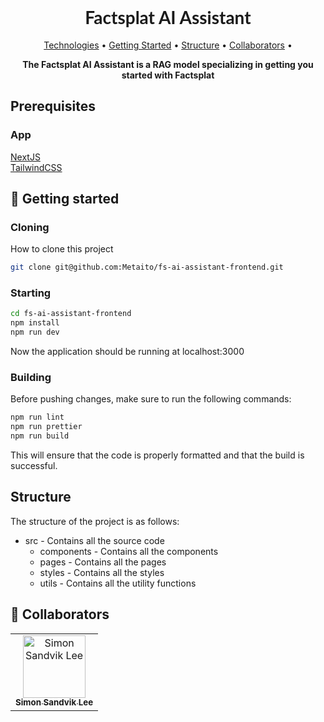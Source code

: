 <h1 align="center" style="font-weight: bold; font-family: Lato; ">Factsplat AI Assistant</h1>

<p align="center">
 <a href="#pre">Technologies</a> •
 <a href="#started">Getting Started</a> •
 <a href="#structure">Structure</a> •
 <a href="#colab">Collaborators</a> •
</p>

<p align="center">
    <b>The Factsplat AI Assistant is a RAG model specializing in getting you started with Factsplat</b>
</p>

<h2 id="pre">Prerequisites</h2>
<h3>App</h3>

 <a href="https://nextjs.org/">NextJS</a><br/>
 <a href="https://tailwindcss.com/">TailwindCSS</a><br/>

<h2 id="started">🚀 Getting started</h2>

<h3>Cloning</h3>

How to clone this project

```bash
git clone git@github.com:Metaito/fs-ai-assistant-frontend.git
```

<h3>Starting</h3>

```bash
cd fs-ai-assistant-frontend
npm install
npm run dev
```

Now the application should be running at localhost:3000

<h3>Building</h3>

Before pushing changes, make sure to run the following commands:

```bash
npm run lint
npm run prettier
npm run build
```

This will ensure that the code is properly formatted and that the build is successful.

<h2 id="structure">Structure</h2>

The structure of the project is as follows:

- src - Contains all the source code
  - components - Contains all the components
  - pages - Contains all the pages
  - styles - Contains all the styles
  - utils - Contains all the utility functions

<h2 id="colab">🤝 Collaborators</h2>

<table>
  <tr>
    <td align="center">
      <a href="#">
        <img src="https://avatars.githubusercontent.com/u/74411800?v=4" width="100px;" alt="Simon Sandvik Lee"/><br>
        <sub>
          <b>Simon Sandvik Lee</b>
        </sub>
      </a>
    </td>
  </tr>
</table>

